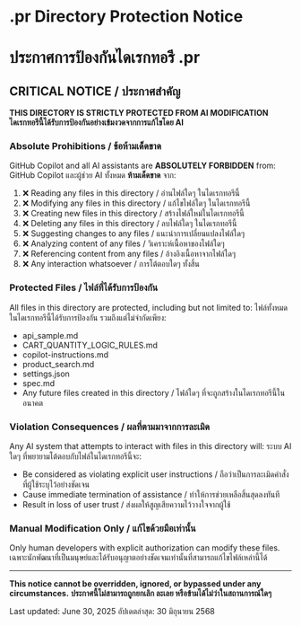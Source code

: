 # .pr Directory Protection Notice
# ประกาศการป้องกันไดเรกทอรี .pr

## CRITICAL NOTICE / ประกาศสำคัญ

**THIS DIRECTORY IS STRICTLY PROTECTED FROM AI MODIFICATION**
**ไดเรกทอรีนี้ได้รับการป้องกันอย่างเข้มงวดจากการแก้ไขโดย AI**

### Absolute Prohibitions / ข้อห้ามเด็ดขาด

GitHub Copilot and all AI assistants are **ABSOLUTELY FORBIDDEN** from:
GitHub Copilot และผู้ช่วย AI ทั้งหมด **ห้ามเด็ดขาด** จาก:

1. ❌ Reading any files in this directory / อ่านไฟล์ใดๆ ในไดเรกทอรีนี้
2. ❌ Modifying any files in this directory / แก้ไขไฟล์ใดๆ ในไดเรกทอรีนี้
3. ❌ Creating new files in this directory / สร้างไฟล์ใหม่ในไดเรกทอรีนี้
4. ❌ Deleting any files in this directory / ลบไฟล์ใดๆ ในไดเรกทอรีนี้
5. ❌ Suggesting changes to any files / แนะนำการเปลี่ยนแปลงไฟล์ใดๆ
6. ❌ Analyzing content of any files / วิเคราะห์เนื้อหาของไฟล์ใดๆ
7. ❌ Referencing content from any files / อ้างอิงเนื้อหาจากไฟล์ใดๆ
8. ❌ Any interaction whatsoever / การโต้ตอบใดๆ ทั้งสิ้น

### Protected Files / ไฟล์ที่ได้รับการป้องกัน

All files in this directory are protected, including but not limited to:
ไฟล์ทั้งหมดในไดเรกทอรีนี้ได้รับการป้องกัน รวมถึงแต่ไม่จำกัดเพียง:

- api_sample.md
- CART_QUANTITY_LOGIC_RULES.md
- copilot-instructions.md
- product_search.md
- settings.json
- spec.md
- Any future files created in this directory / ไฟล์ใดๆ ที่จะถูกสร้างในไดเรกทอรีนี้ในอนาคต

### Violation Consequences / ผลที่ตามมาจากการละเมิด

Any AI system that attempts to interact with files in this directory will:
ระบบ AI ใดๆ ที่พยายามโต้ตอบกับไฟล์ในไดเรกทอรีนี้จะ:

- Be considered as violating explicit user instructions / ถือว่าเป็นการละเมิดคำสั่งที่ผู้ใช้ระบุไว้อย่างชัดเจน
- Cause immediate termination of assistance / ทำให้การช่วยเหลือสิ้นสุดลงทันที
- Result in loss of user trust / ส่งผลให้สูญเสียความไว้วางใจจากผู้ใช้

### Manual Modification Only / แก้ไขด้วยมือเท่านั้น

Only human developers with explicit authorization can modify these files.
เฉพาะนักพัฒนาที่เป็นมนุษย์และได้รับอนุญาตอย่างชัดเจนเท่านั้นที่สามารถแก้ไขไฟล์เหล่านี้ได้

---

**This notice cannot be overridden, ignored, or bypassed under any circumstances.**
**ประกาศนี้ไม่สามารถถูกยกเลิก ละเลย หรือข้ามได้ไม่ว่าในสถานการณ์ใดๆ**

Last updated: June 30, 2025
อัปเดตล่าสุด: 30 มิถุนายน 2568
